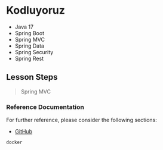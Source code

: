 # Kodluyoruz
- Java 17
- Spring Boot
- Spring MVC
- Spring Data
- Spring Security
- Spring Rest

## Lesson Steps
>Spring MVC
> 

### Reference Documentation

For further reference, please consider the following sections:

* [GitHub](https://github.com/makifyigitt/KodluyoruzSpringBoot)

```sh
docker
```
